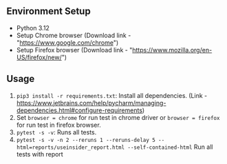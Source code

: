 ## Environment Setup
- Python 3.12
- Setup Chrome browser (Download link - "https://www.google.com/chrome")
- Setup Firefox browser (Download link - "https://www.mozilla.org/en-US/firefox/new/")


## Usage
1. `pip3 install -r requirements.txt`:  Install all dependencies. (Link - https://www.jetbrains.com/help/pycharm/managing-dependencies.html#configure-requirements)
2. Set `browser = chrome` for run test in chrome driver or `browser = firefox` for run test in firefox browser.
3. `pytest -s -v`:  Runs all tests.
4. `pytest -s -v -n 2 --reruns 1 --reruns-delay 5 --html=reports/useinsider_report.html --self-contained-html` Run all tests with report

